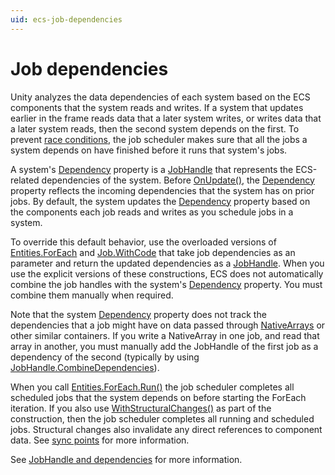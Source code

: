 ```yaml
---
uid: ecs-job-dependencies
---
```


# Job dependencies

Unity analyzes the data dependencies of each system based on the ECS components that the system reads and writes. If a system that updates earlier in the frame reads data that a later system writes, or writes data that a later system reads, then the second system depends on the first. To prevent [race conditions], the job scheduler makes sure that all the jobs a system depends on have finished before it runs that system's jobs. 

A system's [Dependency] property is a [JobHandle] that represents the ECS-related dependencies of the system. Before [OnUpdate()], the [Dependency] property reflects the incoming dependencies that the system has on prior jobs. By default, the system updates the [Dependency] property based on the components each job reads and writes as you schedule jobs in a system. 

To override this default behavior, use the overloaded versions of [Entities.ForEach] and [Job.WithCode] that take job dependencies as an parameter and return the updated dependencies as a [JobHandle]. When you use the explicit versions of these constructions, ECS does not automatically combine the job handles with the system's [Dependency] property. You must combine them manually when required. 

Note that the system [Dependency] property does not track the dependencies that a job might have on data passed through [NativeArrays] or other similar containers. If you write a NativeArray in one job, and read that array in another, you must manually add the JobHandle of the first job as a dependency of the second (typically by using [JobHandle.CombineDependencies]).

When you call [Entities.ForEach.Run()] the job scheduler completes all scheduled jobs that the system depends on before starting the ForEach iteration. If you also use [WithStructuralChanges()] as part of the construction, then the job scheduler completes all running and scheduled jobs. Structural changes also invalidate any direct references to component data. See [sync points] for more information.

See [JobHandle and dependencies] for more information.

[Dependency]: xref:Unity.Entities.SystemBase.Dependency
[race conditions]: https://en.wikipedia.org/wiki/Race_condition
[IJobParallelFor]: https://docs.unity3d.com/Manual/JobSystemParallelForJobs.html
[OnUpdate()]: xref:Unity.Entities.SystemBase.OnUpdate*
[JobHandle]: https://docs.unity3d.com/ScriptReference/Unity.Jobs.JobHandle.html
[NativeArrays]: https://docs.unity3d.com/ScriptReference/Unity.Collections.NativeArray_1.html
[C# Job System]: https://docs.unity3d.com/Manual/JobSystem.html
[WithStructuralChanges()]: xref:Unity.Entities.SystemBase.Entities
[Entities.ForEach.Run()]: xref:Unity.Entities.SystemBase.Entities
[Entities.ForEach]: xref:Unity.Entities.SystemBase.Entities
[JobHandle.CombineDependencies]: https://docs.unity3d.com/ScriptReference/Unity.Jobs.JobHandle.CombineDependencies.html
[Job.WithCode]: xref:Unity.Entities.SystemBase.Job
[sync points]: xref:sync-points
[JobHandle and dependencies]: https://docs.unity3d.com/Manual/JobSystemJobDependencies.html




